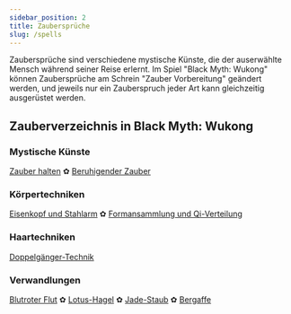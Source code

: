 ```yaml
---
sidebar_position: 2
title: Zaubersprüche
slug: /spells
---
```


Zaubersprüche sind verschiedene mystische Künste, die der auserwählte Mensch während seiner Reise erlernt. Im Spiel "Black Myth: Wukong" können Zaubersprüche am Schrein "Zauber Vorbereitung" geändert werden, und jeweils nur ein Zauberspruch jeder Art kann gleichzeitig ausgerüstet werden.

## Zauberverzeichnis in Black Myth: Wukong

### Mystische Künste

[Zauber halten](/docs/hold-spell) ✿ [Beruhigender Zauber](/docs/calming-spell)

### Körpertechniken

[Eisenkopf und Stahlarm](/docs/iron-head-and-steel-arms) ✿ [Formansammlung und Qi-Verteilung](/docs/gathering-form)

### Haartechniken

[Doppelgänger-Technik](/docs/doppelganger-technique)

### Verwandlungen

[Blutroter Flut](/docs/calming-spell) ✿ [Lotus-Hagel](/docs/lotushail) ✿ [Jade-Staub](/docs/jadedust) ✿ [Bergaffe](/docs/mountainape)
